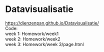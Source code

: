 # Datavisualisatie
https://djenzenpan.github.io/Datavisualisatie/ <br />
Code:  
week 1: Homework/week1  
week 2: Homework/week2<br />
week 3: Homework/week 3/page.html
